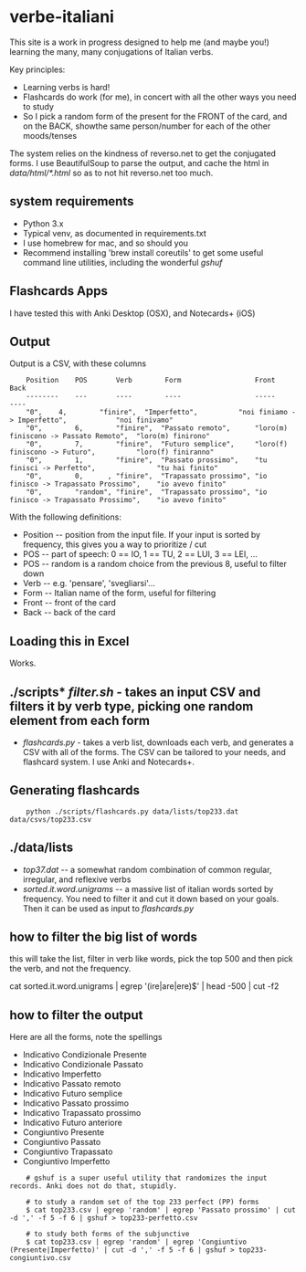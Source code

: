 # verbe-italiani

This site is a work in progress designed to help me (and maybe you!) learning the many, many conjugations of Italian verbs.

Key principles:
* Learning verbs is hard!
* Flashcards do work (for me), in concert with all the other ways you need to study
* So I pick a random form of the present for the FRONT of the card, and on the BACK, showthe same person/number for each of the other moods/tenses

The system relies on the kindness of reverso.net to get the conjugated forms. I use BeautifulSoup to parse the output, and cache the html in _data/html/*.html_ so as to not hit reverso.net too much.

## system requirements

* Python 3.x
* Typical venv, as documented in requirements.txt
* I use homebrew for mac, and so should you
* Recommend installing 'brew install coreutils' to get some useful command line utilities, including the wonderful _gshuf_


## Flashcards Apps

I have tested this with Anki Desktop (OSX), and Notecards+ (iOS)

## Output
Output is a CSV, with these columns

~~~
    Position    POS       Verb        Form                  Front                                   Back
    --------    ---       ----        ----                  -----                                   ----
    "0",	4,        "finire",  "Imperfetto",          "noi finiamo -> Imperfetto",            "noi finivamo"
    "0",        6,        "finire",  "Passato remoto",      "loro(m) finiscono -> Passato Remoto",  "loro(m) finirono"
    "0",        7,        "finire",  "Futuro semplice",     "loro(f) finiscono -> Futuro",          "loro(f) finiranno"
    "0",        1,        "finire",  "Passato prossimo",    "tu finisci -> Perfetto",               "tu hai finito"
    "0",        0,      , "finire",  "Trapassato prossimo", "io finisco -> Trapassato Prossimo",    "io avevo finito"
    "0",        "random", "finire",  "Trapassato prossimo", "io finisco -> Trapassato Prossimo",    "io avevo finito"
~~~

With the following definitions:
* Position -- position from the input file. If your input is sorted by frequency, this gives you a way to prioritize / cut
* POS -- part of speech: 0 == IO, 1 == TU, 2 == LUI, 3 == LEI, ...
* POS -- random is a random choice from the previous 8, useful to filter down
* Verb -- e.g. 'pensare', 'svegliarsi'...
* Form -- Italian name of the form, useful for filtering
* Front -- front of the card
* Back -- back of the card

## Loading this in Excel

Works.

## ./scripts* _filter.sh_ - takes an input CSV and filters it by verb type, picking one random element from each form
* _flashcards.py_ - takes a verb list, downloads each verb, and generates a CSV with all of the forms. The CSV can be tailored to your needs, and flashcard system. I use Anki and Notecards+.

## Generating flashcards

~~~
    python ./scripts/flashcards.py data/lists/top233.dat data/csvs/top233.csv
~~~

## ./data/lists
* _top37.dat_ -- a somewhat random combination of common regular, irregular, and reflexive verbs
* _sorted.it.word.unigrams_ -- a massive list of italian words sorted by frequency. You need to filter it and cut it down based on your goals. Then it can be used as input to _flashcards.py_

## how to filter the big list of words
this will take the list, filter in verb like words, pick the top 500 and then pick the verb, and not the frequency.

cat sorted.it.word.unigrams | egrep '(ire|are|ere)$' | head -500 | cut -f2

## how to filter the output

Here are all the forms, note the spellings
* Indicativo Condizionale Presente
* Indicativo Condizionale Passato
* Indicativo Imperfetto
* Indicativo Passato remoto
* Indicativo Futuro semplice
* Indicativo Passato prossimo
* Indicativo Trapassato prossimo
* Indicativo Futuro anteriore
* Congiuntivo Presente
* Congiuntivo Passato
* Congiuntivo Trapassato
* Congiuntivo Imperfetto

~~~
    # gshuf is a super useful utility that randomizes the input records. Anki does not do that, stupidly.
    
    # to study a random set of the top 233 perfect (PP) forms
    $ cat top233.csv | egrep 'random' | egrep 'Passato prossimo' | cut -d ',' -f 5 -f 6 | gshuf > top233-perfetto.csv
    
    # to study both forms of the subjunctive
    $ cat top233.csv | egrep 'random' | egrep 'Congiuntivo (Presente|Imperfetto)' | cut -d ',' -f 5 -f 6 | gshuf > top233-congiuntivo.csv
~~~
